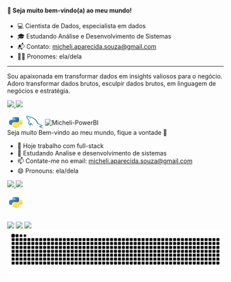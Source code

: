 #### 👋 Seja muito bem-vindo(a) ao meu mundo!

- 💻 Cientista de Dados, especialista em dados
- 🎓 Estudando Análise e Desenvolvimento de Sistemas
- 📬 Contato: micheli.aparecida.souza@gmail.com
- 💁‍♀️ Pronomes: ela/dela

---

Sou apaixonada em transformar dados em insights valiosos para o negócio. Adoro transformar dados brutos, esculpir dados brutos, em linguagem de negócios e estratégia.

<div>
  <a href="https://github.com/MicheliSouza">
    <img height="180em" src="https://github-readme-stats.vercel.app/api?username=MicheliSouza&show_icons=true&theme=dark&include_all_commits=true&count_private=true"/>
    <img height="180em" src="https://github-readme-stats.vercel.app/api/top-langs/?username=MicheliSouza&layout=compact&langs_count=7&theme=dark"/>
  </a>
</div>

<div style="display: inline_block"><br>
  <img align="center" alt="Micheli-Python" height="30" width="40" src="https://raw.githubusercontent.com/devicons/devicon/master/icons/python/python-original.svg">
  <img align="center" alt="Micheli-SQL" height="30" width="40" src="https://raw.githubusercontent.com/devicons/devicon/master/icons/mysql/mysql-original.svg">
  <img align="center" alt="Micheli-PowerBI" height="30" width="40" src="https://raw.githubusercontent.com/devicons/devicon/master/icons/powerbi/powerbi-original.svg">
</div>
 Seja muito Bem-vindo ao meu mundo, fique a vontade 👋

- 🔭 Hoje trabalho com full-stack
- 🌱 Estudando Analise e desenvolvimento de sistemas
- 📫 Contate-me no email: micheli.aparecida.souza@gmail.com
- 😄 Pronouns: ela/dela
<div>
  <a href="https://github.com/MicheliSouza">
  <img height="180em" src="https://github-readme-stats.vercel.app/api?username=MicheliSouza&show_icons=true&theme=dark&include_all_commits=true&count_private=true"/>
  <img height="180em" src="https://github-readme-stats.vercel.app/api/top-langs/?username=MicheliSouza&layout=compact&langs_count=7&theme=dark"/>
</div>
  

 
<div style="display: inline_block"><br>
  
  <img align="center" alt="Rafa-Python" height="30" width="40" src="https://raw.githubusercontent.com/devicons/devicon/master/icons/python/python-original.svg">
 
</div>

##
  
  <div> 

  <a href="https://www.instagram.com/carlos_bandelli/" target="_blank"><img src="https://img.shields.io/badge/-Instagram-%23E4405F?style=for-the-badge&logo=instagram&logoColor=white" target="_blank"></a> 
  <a href = "mailto:carlosbandelliv@gmail.com"><img src="https://img.shields.io/badge/-Gmail-%23333?style=for-the-badge&logo=gmail&logoColor=white" target="_blank"></a>
  <a href="https://www.linkedin.com/in/carlos-bandelli/" target="_blank"><img src="https://img.shields.io/badge/-LinkedIn-%230077B5?style=for-the-badge&logo=linkedin&logoColor=white" target="_blank"></a> 
    ![Snake animation](https://github.com/carlosbandelli/carlosbandelli/blob/output/github-contribution-grid-snake.svg)

</div>
